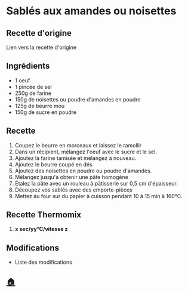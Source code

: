 # Sablés aux amandes ou noisettes
## Recette d'origine
Lien vers la recette d'origine

## Ingrédients
- 1 oeuf
- 1 pincée de sel
- 250g de farine
- 150g de noisettes ou poudre d'amandes en poudre
- 125g de beurre mou
- 150g de sucre en poudre

## Recette
1. Coupez le beurre en morceaux et laissez le ramollir
2. Dans un récipient, mélangez l'oeuf avec le sucre et le sel.
3. Ajoutez la farine tamisée et mélangez à nouveau.
4. Ajoutez le beurre coupé en dés
5. Ajoutez des noisettes en poudre ou poudre d'amandes.
6. Mélangez jusqu'à obtenir une pâte homogène
7. Étalez la pâte avec un rouleau à pâtisserie sur 0,5 cm d'épaisseur.
8. Découpez vos sablés avec des emporte-pièces
9. Mettez au four sur du papier à cuisson pendant 10 à 15 min à 160°C.

## Recette Thermomix
1. **x sec/yy°C/vitesse z**

## Modifications
- Liste des modifications


## [:house:](/)
